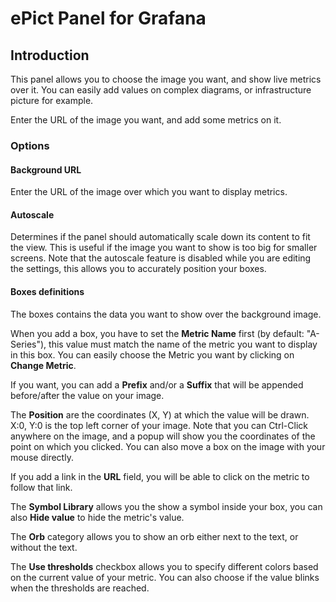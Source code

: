 # ePict Panel for Grafana

## Introduction

This panel allows you to choose the image you want, and show live metrics over it.
You can easily add values on complex diagrams, or infrastructure picture for example.

Enter the URL of the image you want, and add some metrics on it.

### Options

#### Background URL

Enter the URL of the image over which you want to display metrics.

#### Autoscale

Determines if the panel should automatically scale down its content to fit the view. This is useful if the image you want to show is too big for smaller screens.
Note that the autoscale feature is disabled while you are editing the settings, this allows you to accurately position your boxes.

#### Boxes definitions

The boxes contains the data you want to show over the background image.

When you add a box, you have to set the **Metric Name** first (by default: "A-Series"), this value must match the name of the metric you want to display in this box.
You can easily choose the Metric you want by clicking on **Change Metric**.

If you want, you can add a **Prefix** and/or a **Suffix** that will be appended before/after the value on your image.

The **Position** are the coordinates (X, Y) at which the value will be drawn. X:0, Y:0 is the top left corner of your image. 
Note that you can Ctrl-Click anywhere on the image, and a popup will show you the coordinates of the point on which you clicked. You can also move a box on the image with your mouse directly.

If you add a link in the **URL** field, you will be able to click on the metric to follow that link.

The **Symbol Library** allows you the show a symbol inside your box, you can also **Hide value** to hide the metric's value.

The **Orb** category allows you to show an orb either next to the text, or without the text.

The **Use thresholds** checkbox allows you to specify different colors based on the current value of your metric. You can also choose if the value blinks when the thresholds are reached.